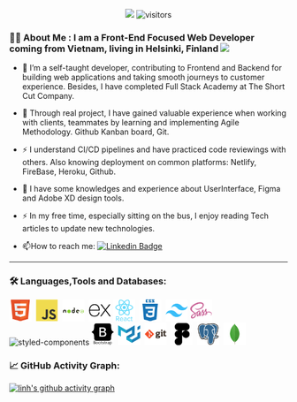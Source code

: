 <!--   my-icons -->
<p align="center">
    <a href="https://github.com/linh-nguyenkhanh"><img src="https://img.shields.io/badge/status-updating-brightgreen.svg"></a>
<img src="https://visitor-badge.laobi.icu/badge?page_id=linh-nguyenkhanh.linh-nguyenkhanh" alt="visitors"/>   
</p>

### :woman_technologist: About Me : I am a Front-End Focused Web Developer coming from Vietnam, living in Helsinki, Finland <img src="https://media.giphy.com/media/VKyHXHb7EsFuY98BJD/giphy.gif" width="30">  
  
- :telescope: I’m a self-taught developer, contributing to Frontend and Backend for building web applications and taking smooth journeys to customer experience. Besides, I have completed Full Stack Academy at The Short Cut Company.

- :seedling: Through real project, I have gained valuable experience when working with clients, teammates by learning and implementing Agile Methodology. Github Kanban board, Git. 

- :zap: I understand CI/CD pipelines and have practiced code reviewings with others. Also knowing deployment on common platforms: Netlify, FireBase, Heroku, Github.

- :seedling: I have some knowledges and experience about UserInterface, Figma and Adobe XD design tools.

- :zap: In my free time, especially sitting on the bus, I enjoy reading Tech articles to update new technologies.

- :mailbox:How to reach me: [![Linkedin Badge](https://img.shields.io/badge/-kakbar-blue?style=flat&logo=Linkedin&logoColor=white)](https://www.linkedin.com/in/linhh-nguyen22/)
---

### :hammer_and_wrench: Languages,Tools and Databases:
<div>
  <img src="https://github.com/devicons/devicon/blob/master/icons/html5/html5-original.svg" title="HTML5" alt="HTML" width="40" height="40"/>&nbsp;
  <img src="https://github.com/devicons/devicon/blob/master/icons/javascript/javascript-original.svg" title="JavaScript" alt="JavaScript" width="40" height="40"/>&nbsp;
  <img src="https://github.com/devicons/devicon/blob/master/icons/nodejs/nodejs-original-wordmark.svg" title="NodeJS" alt="NodeJS" width="40" height="40"/>&nbsp;
   <img alt="styled-components" src="https://github.com/devicons/devicon/blob/master/icons/express/express-original.svg" width="40" alt="style-component"/>
  <img src="https://github.com/devicons/devicon/blob/master/icons/react/react-original-wordmark.svg" title="React" alt="React" width="40" height="40"/>&nbsp;
  <img src="https://github.com/devicons/devicon/blob/master/icons/css3/css3-plain-wordmark.svg"  title="CSS3" alt="CSS" width="40" height="40"/>&nbsp;
  <img src="https://github.com/devicons/devicon/blob/master/icons/tailwindcss/tailwindcss-plain.svg" title="Tailwindcss" **alt="Tailwindcss" width="40" height="40"/>
 <img src="https://github.com/devicons/devicon/blob/master/icons/sass/sass-original.svg" title="sass" alt="sass" width="40" height="40">&nbsp;
 <img alt="styled-components" src="https://raw.githubusercontent.com/styled-components/brand/master/styled-components.png" width="40" alt="style-component"/>
  <img src="https://github.com/devicons/devicon/blob/master/icons/bootstrap/bootstrap-plain-wordmark.svg" title="bootstrap" alt="bootstrap " width="40" height="40"/>&nbsp;
  <img src="https://github.com/devicons/devicon/blob/master/icons/materialui/materialui-original.svg" title="Material UI" alt="Material UI" width="40" height="40"/>&nbsp;
<img src="https://github.com/devicons/devicon/blob/master/icons/git/git-original-wordmark.svg" title="Git" **alt="Git" width="40" height="40"/>&nbsp;
<img src="https://github.com/devicons/devicon/blob/master/icons/figma/figma-plain.svg" title="figma" **alt="figma" width="40" height="40"/>&nbsp;
<img src="https://github.com/devicons/devicon/blob/master/icons/postgresql/postgresql-original.svg" title="psql" alt="psql" width="40" height="40">&nbsp;
<img src="https://github.com/devicons/devicon/blob/master/icons/mongodb/mongodb-original.svg" title="mongodb" alt="mongodb" width="40" height="40">&nbsp;

  
### 📈 GitHub Activity Graph:

[![linh's github activity graph](https://github-readme-activity-graph.cyclic.app/graph?username=linh-nguyenkhanh&bg_color=ffcfe9&color=9e4c98&line=9e4c98&point=403d3d&area=true&hide_border=true)](https://github.com/linh-nguyenkhanh/github-readme-activity-graph)

</div>
